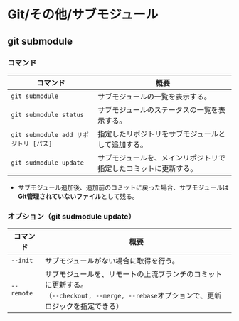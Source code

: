 # Git/その他/サブモジュール

## git submodule

### コマンド

| コマンド                              | 概要                                                         |
| ------------------------------------- | ------------------------------------------------------------ |
| `git submodule`                       | サブモジュールの一覧を表示する。                             |
| `git submodule status`                | サブモジュールのステータスの一覧を表示する。                 |
| `git submodule add リポジトリ [パス]` | 指定したリポジトリをサブモジュールとして追加する。           |
| `git sudmodule update`                | サブモジュールを、メインリポジトリで指定したコミットに更新する。 |

- サブモジュール追加後、追加前のコミットに戻った場合、サブモジュールは**Git管理されていないファイル**として残る。

### オプション（git sudmodule update）

| コマンド   | 概要                                                         |
| ---------- | ------------------------------------------------------------ |
| `--init`   | サブモジュールがない場合に取得を行う。                       |
| `--remote` | サブモジュールを、リモートの上流ブランチのコミットに更新する。<br />（`--checkout, --merge, --rebase`オプションで、更新ロジックを指定できる） |
